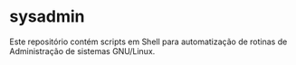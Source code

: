 # sysadmin
Este repositório contém scripts em Shell para automatização de rotinas de Administração de sistemas GNU/Linux.
